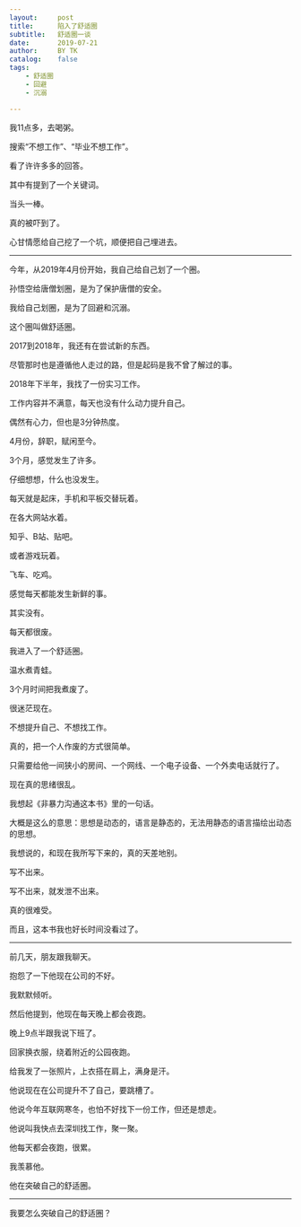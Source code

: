 ```yaml
---
layout:     post
title:      陷入了舒适圈
subtitle:   舒适圈一谈
date:       2019-07-21
author:     BY TK
catalog:    false
tags:
    - 舒适圈
    - 回避
    - 沉溺

---
```


我11点多，去喝粥。

搜索“不想工作”、“毕业不想工作”。

看了许许多多的回答。

其中有提到了一个关键词。

当头一棒。

真的被吓到了。

心甘情愿给自己挖了一个坑，顺便把自己埋进去。

---

今年，从2019年4月份开始，我自己给自己划了一个圈。

孙悟空给唐僧划圈，是为了保护唐僧的安全。

我给自己划圈，是为了回避和沉溺。

这个圈叫做舒适圈。

2017到2018年，我还有在尝试新的东西。

尽管那时也是遵循他人走过的路，但是起码是我不曾了解过的事。

2018年下半年，我找了一份实习工作。

工作内容并不满意，每天也没有什么动力提升自己。

偶然有心力，但也是3分钟热度。

4月份，辞职，赋闲至今。

3个月，感觉发生了许多。

仔细想想，什么也没发生。

每天就是起床，手机和平板交替玩着。

在各大网站水着。

知乎、B站、贴吧。

或者游戏玩着。

飞车、吃鸡。

感觉每天都能发生新鲜的事。

其实没有。

每天都很废。

我进入了一个舒适圈。

温水煮青蛙。

3个月时间把我煮废了。

很迷茫现在。

不想提升自己、不想找工作。

真的，把一个人作废的方式很简单。

只需要给他一间狭小的房间、一个网线、一个电子设备、一个外卖电话就行了。

现在真的思绪很乱。

我想起《非暴力沟通这本书》里的一句话。

大概是这么的意思：思想是动态的，语言是静态的，无法用静态的语言描绘出动态的思想。

我想说的，和现在我所写下来的，真的天差地别。

写不出来。

写不出来，就发泄不出来。

真的很难受。

而且，这本书我也好长时间没看过了。

---

前几天，朋友跟我聊天。

抱怨了一下他现在公司的不好。

我默默倾听。

然后他提到，他现在每天晚上都会夜跑。

晚上9点半跟我说下班了。

回家换衣服，绕着附近的公园夜跑。

给我发了一张照片，上衣搭在肩上，满身是汗。

他说现在在公司提升不了自己，要跳槽了。

他说今年互联网寒冬，也怕不好找下一份工作，但还是想走。

他说叫我快点去深圳找工作，聚一聚。

他每天都会夜跑，很累。

我羡慕他。

他在突破自己的舒适圈。

---

我要怎么突破自己的舒适圈？



